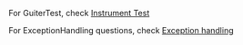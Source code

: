 For GuiterTest, check [Instrument Test](https://teams.microsoft.com/l/message/19:meeting_MWJiNmQwYTYtNWJjOS00Nzk4LWEwNWEtNmVhNzQwMTQ0NzFk@thread.v2/1745903603175?context=%7B%22contextType%22%3A%22chat%22%7D)


For ExceptionHandling questions, check [Exception handling](https://docs.google.com/document/d/1CnUHMqOMxTN32rxm96SEm2_Tp6qB7MLT_CMa-SIjW2k/edit?tab=t.0)
